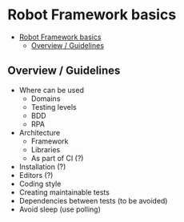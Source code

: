 # Robot Framework basics

- [Robot Framework basics](#robot-framework-basics)
  - [Overview / Guidelines](#overview--guidelines)

## Overview / Guidelines

- Where can be used
  - Domains
  - Testing levels
  - BDD
  - RPA
- Architecture
  - Framework
  - Libraries
  - As part of CI (?)
- Installation (?)
- Editors (?)
- Coding style
- Creating maintainable tests
- Dependencies between tests (to be avoided)
- Avoid sleep (use polling)
